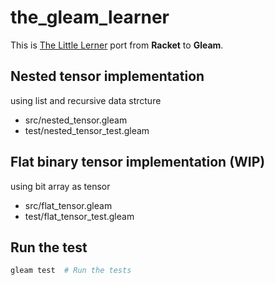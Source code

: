 # the_gleam_learner

This is [The Little Lerner](https://www.thelittlelearner.com/#TheCode) port from **Racket** to **Gleam**.

## Nested tensor implementation

using list and recursive data strcture

- src/nested_tensor.gleam
- test/nested_tensor_test.gleam

## Flat binary tensor implementation (WIP)

using bit array as tensor

- src/flat_tensor.gleam
- test/flat_tensor_test.gleam

## Run the test
```sh
gleam test  # Run the tests
```
